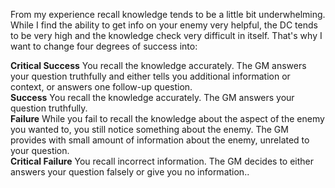 From my experience recall knowledge tends to be a little bit underwhelming. While I find the ability to get info on your enemy very helpful, the DC tends to be very high and the knowledge check very difficult in itself. That's why I want to change four degrees of success into:

**Critical Success** You recall the knowledge accurately. The GM answers your question truthfully and either tells you additional information or context, or answers one follow-up question.<br>**Success** You recall the knowledge accurately. The GM answers your question truthfully.<br>**Failure** While you fail to recall the knowledge about the aspect of the enemy you wanted to, you still notice something about the enemy. The GM provides with small amount of information about the enemy, unrelated to your question.<br>**Critical Failure** You recall incorrect information. The GM decides to either answers your question falsely or give you no information..